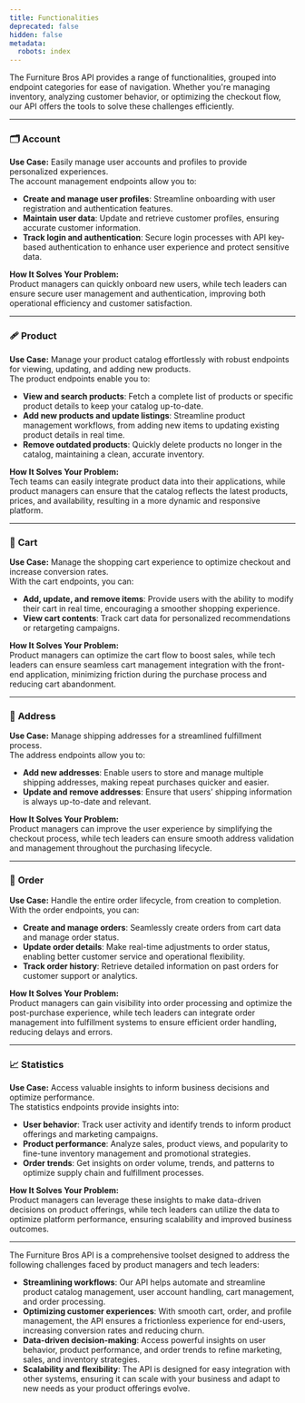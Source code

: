 ```yaml
---
title: Functionalities
deprecated: false
hidden: false
metadata:
  robots: index
---
```

The Furniture Bros API provides a range of functionalities, grouped into endpoint categories for ease of navigation. Whether you're managing inventory, analyzing customer behavior, or optimizing the checkout flow, our API offers the tools to solve these challenges efficiently.

***

### 🗂️ Account

**Use Case:** Easily manage user accounts and profiles to provide personalized experiences.\
The account management endpoints allow you to:

* **Create and manage user profiles**: Streamline onboarding with user registration and authentication features.
* **Maintain user data**: Update and retrieve customer profiles, ensuring accurate customer information.
* **Track login and authentication**: Secure login processes with API key-based authentication to enhance user experience and protect sensitive data.

**How It Solves Your Problem:**\
Product managers can quickly onboard new users, while tech leaders can ensure secure user management and authentication, improving both operational efficiency and customer satisfaction.

***

### 🩹 **Product**

**Use Case:** Manage your product catalog effortlessly with robust endpoints for viewing, updating, and adding new products.\
The product endpoints enable you to:

* **View and search products**: Fetch a complete list of products or specific product details to keep your catalog up-to-date.
* **Add new products and update listings**: Streamline product management workflows, from adding new items to updating existing product details in real time.
* **Remove outdated products**: Quickly delete products no longer in the catalog, maintaining a clean, accurate inventory.

**How It Solves Your Problem:**\
Tech teams can easily integrate product data into their applications, while product managers can ensure that the catalog reflects the latest products, prices, and availability, resulting in a more dynamic and responsive platform.

***

### 🛒 **Cart**

**Use Case:** Manage the shopping cart experience to optimize checkout and increase conversion rates.\
With the cart endpoints, you can:

* **Add, update, and remove items**: Provide users with the ability to modify their cart in real time, encouraging a smoother shopping experience.
* **View cart contents**: Track cart data for personalized recommendations or retargeting campaigns.

**How It Solves Your Problem:**\
Product managers can optimize the cart flow to boost sales, while tech leaders can ensure seamless cart management integration with the front-end application, minimizing friction during the purchase process and reducing cart abandonment.

***

### 📍 **Address**

**Use Case:** Manage shipping addresses for a streamlined fulfillment process.\
The address endpoints allow you to:

* **Add new addresses**: Enable users to store and manage multiple shipping addresses, making repeat purchases quicker and easier.
* **Update and remove addresses**: Ensure that users’ shipping information is always up-to-date and relevant.

**How It Solves Your Problem:**\
Product managers can improve the user experience by simplifying the checkout process, while tech leaders can ensure smooth address validation and management throughout the purchasing lifecycle.

***

### 🔀 **Order**

**Use Case:** Handle the entire order lifecycle, from creation to completion.\
With the order endpoints, you can:

* **Create and manage orders**: Seamlessly create orders from cart data and manage order status.
* **Update order details**: Make real-time adjustments to order status, enabling better customer service and operational flexibility.
* **Track order history**: Retrieve detailed information on past orders for customer support or analytics.

**How It Solves Your Problem:**\
Product managers can gain visibility into order processing and optimize the post-purchase experience, while tech leaders can integrate order management into fulfillment systems to ensure efficient order handling, reducing delays and errors.

***

### 📈 **Statistics**

**Use Case:** Access valuable insights to inform business decisions and optimize performance.\
The statistics endpoints provide insights into:

* **User behavior**: Track user activity and identify trends to inform product offerings and marketing campaigns.
* **Product performance**: Analyze sales, product views, and popularity to fine-tune inventory management and promotional strategies.
* **Order trends**: Get insights on order volume, trends, and patterns to optimize supply chain and fulfillment processes.

**How It Solves Your Problem:**\
Product managers can leverage these insights to make data-driven decisions on product offerings, while tech leaders can utilize the data to optimize platform performance, ensuring scalability and improved business outcomes.

***

The Furniture Bros API is a comprehensive toolset designed to address the following challenges faced by product managers and tech leaders:

* **Streamlining workflows**: Our API helps automate and streamline product catalog management, user account handling, cart management, and order processing.
* **Optimizing customer experiences**: With smooth cart, order, and profile management, the API ensures a frictionless experience for end-users, increasing conversion rates and reducing churn.
* **Data-driven decision-making**: Access powerful insights on user behavior, product performance, and order trends to refine marketing, sales, and inventory strategies.
* **Scalability and flexibility**: The API is designed for easy integration with other systems, ensuring it can scale with your business and adapt to new needs as your product offerings evolve.